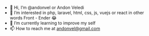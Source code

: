 - 👋 Hi, I’m @andonvel or Andon Veledi
- 👀 I’m interested in php, laravel, html, css, js, vuejs or react in other words Front - Ender 😂
- 🌱 I’m currently learning to improve my self
- 📫 How to reach me at andonvel@gmail.com

<!---
andondev/andondev is a ✨ special ✨ repository because its `README.md` (this file) appears on your GitHub profile.
You can click the Preview link to take a look at your changes.
--->
